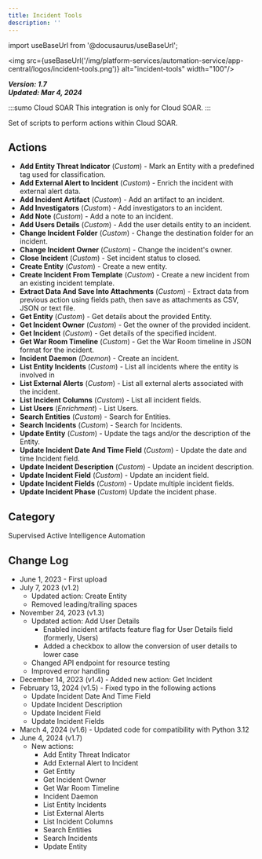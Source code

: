 ```yaml
---
title: Incident Tools
description: ''
---
```


import useBaseUrl from '@docusaurus/useBaseUrl';

<img src={useBaseUrl('/img/platform-services/automation-service/app-central/logos/incident-tools.png')} alt="incident-tools" width="100"/>

***Version: 1.7  
Updated: Mar 4, 2024***

:::sumo Cloud SOAR
This integration is only for Cloud SOAR.
:::

Set of scripts to perform actions within Cloud SOAR.

## Actions

* **Add Entity Threat Indicator** (*Custom*) - Mark an Entity with a predefined tag used for classification.
* **Add External Alert to Incident** (*Custom*) - Enrich the incident with external alert data.
* **Add Incident Artifact** (*Custom*) - Add an artifact to an incident.
* **Add Investigators** (*Custom*) - Add investigators to an incident.
* **Add Note** (*Custom*) - Add a note to an incident.
* **Add Users Details** (*Custom*) - Add the user details entity to an incident.
* **Change Incident Folder** (*Custom*) - Change the destination folder for an incident.
* **Change Incident Owner** (*Custom*) - Change the incident's owner.
* **Close Incident** (*Custom*) - Set incident status to closed.
* **Create Entity** (*Custom*) - Create a new entity.
* **Create Incident From Template** (*Custom*) - Create a new incident from an existing incident template.
* **Extract Data And Save Into Attachments** (*Custom*) - Extract data from previous action using fields path, then save as attachments as CSV, JSON or text file.
* **Get Entity** (*Custom*) - Get details about the provided Entity.
* **Get Incident Owner** (*Custom*) - Get the owner of the provided incident.
* **Get Incident** (*Custom*) - Get details of the specified incident.
* **Get War Room Timeline** (*Custom*) - Get the War Room timeline in JSON format for the incident.
* **Incident Daemon** (*Daemon*) - Create an incident.
* **List Entity Incidents** (*Custom*) - List all incidents where the entity is involved in
* **List External Alerts** (*Custom*) - List all external alerts associated with the incident.
* **List Incident Columns** (*Custom*) - List all incident fields.
* **List Users** (*Enrichment*) - List Users.
* **Search Entities** (*Custom*) - Search for Entities.
* **Search Incidents** (*Custom*) - Search for Incidents.
* **Update Entity** (*Custom*) - Update the tags and/or the description of the Entity.
* **Update Incident Date And Time Field** (*Custom*) - Update the date and time Incident field.
* **Update Incident Description** (*Custom*) - Update an incident description.
* **Update Incident Field** (*Custom*) - Update an incident field.
* **Update Incident Fields** (*Custom*) - Update multiple incident fields.
* **Update Incident Phase** (*Custom*) Update the incident phase.

## Category

Supervised Active Intelligence Automation

## Change Log

* June 1, 2023 - First upload
* July 7, 2023 (v1.2)
    + Updated action: Create Entity
    + Removed leading/trailing spaces
* November 24, 2023 (v1.3)
    + Updated action: Add User Details
        - Enabled incident artifacts feature flag for User Details field (formerly, Users)
        - Added a checkbox to allow the conversion of user details to lower case
    + Changed API endpoint for resource testing
    + Improved error handling
* December 14, 2023 (v1.4) - Added new action: Get Incident
* February 13, 2024 (v1.5) - Fixed typo in the following actions
    + Update Incident Date And Time Field
    + Update Incident Description
    + Update Incident Field
    + Update Incident Fields
* March 4, 2024 (v1.6) - Updated code for compatibility with Python 3.12
* June 4, 2024 (v1.7) 
  * New actions:
    * Add Entity Threat Indicator
    * Add External Alert to Incident
    * Get Entity
    * Get Incident Owner
    * Get War Room Timeline
    * Incident Daemon
    * List Entity Incidents
    * List External Alerts
    * List Incident Columns
    * Search Entities
    * Search Incidents
    * Update Entity
